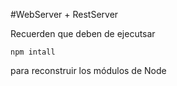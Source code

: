 #WebServer + RestServer

Recuerden que deben de ejecutsar

```
npm intall
```
para reconstruir los módulos de Node
